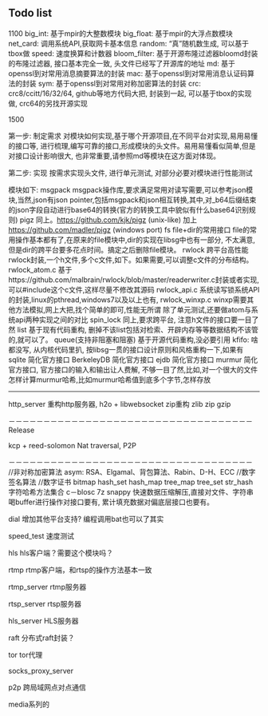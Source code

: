 ## Todo list
1100
big_int: 基于mpir的大整数模块
big_float: 基于mpir的大浮点数模块
net_card: 调用系统API,获取网卡基本信息
random: “真”随机数生成, 可以基于tbox做
speed: 速度换算和计数器
bloom_filter: 基于开源布隆过滤器bloomd封装的布隆过滤器, 接口基本完全一致, 头文件已经写了开源库的地址
md: 基于openssl到对常用消息摘要算法的封装
mac: 基于openssl到对常用消息认证码算法的封装
sym: 基于openssl到对常用对称加密算法的封装
crc: crc8/ccitt/16/32/64, github等地方代码大把, 封装到一起, 可以基于tbox的实现做, crc64的另找开源实现

1500

第一步: 制定需求
对模块如何实现,基于哪个开源项目,在不同平台对实现,易用易懂的接口等, 进行梳理,编写可靠的接口,形成模块的头文件。易用易懂看似简单,但是对接口设计影响很大, 也非常重要,请参照md等模块在这方面对体现。

第二步: 实现
按需求实现头文件, 进行单元测试, 对部分必要对模块进行性能测试

模块如下:
msgpack msgpack操作库,要求满足常用对读写需要,可以参考json模块,当然,json有json pointer,包括msgpack和json相互转换,其中,对_b64后缀结束的json字段自动进行base64的转换(官方的转换工具中貌似有什么base64识别规则)
pigz 同上。https://github.com/kjk/pigz (unix-like) 加上 https://github.com/madler/pigz (windows port)
fs file+dir的常用接口 file的常用操作基本都有了,在原来的file模块中,dir的实现在libsg中也有一部分, 不太满意, 但是dir的跨平台要多花点时间。搞定之后删除file模块。
rwlock 跨平台高性能rwlock封装,一个h文件,多个c文件,如下。如果需要,可以调整c文件的分布结构。
      rwlock_atom.c    基于https://github.com/malbrain/rwlock/blob/master/readerwriter.c封装或者实现,可以#include这个c文件,这样尽量不修改其源码
      rwlock_api.c 系统读写锁系统API的封装,linux的pthread,windows7以及以上也有, 
      rwlock_winxp.c   winxp需要其他方法模拟,网上大把,找个简单的即可,性能无所谓
      除了单元测试,还要做atom与系统api两种实现之间的对比
spin_lock 同上,要求跨平台, 注意h文件的接口要一目了然
list 基于现有代码重构, 删掉不该list包括对检索、开辟内存等等数据结构不该管的,就可以了。
queue(支持非阻塞和阻塞) 基于开源代码重构,没必要引用
kfifo: 啥都没写, 从内核代码里扒, 按libsg一贯的接口设计原则和风格重构一下,如果有
sqlite 简化官方接口
BerkeleyDB 简化官方接口
ejdb 简化官方接口
murmur 简化官方接口, 官方接口的输入和输出让人费解, 不够一目了然,比如,对一个很大的文件怎样计算murmur哈希,比如murmur哈希值到底多个字节,怎样存放


------------------------------------------------------------

http_server 重构http服务器, h2o + libwebsocket
zip重构 zlib zip gzip

－－－－－－－－－－－－－－－－－－－－－－－－－－－－－－－－－－－ Release

kcp + reed-solomon
Nat traversal, P2P

－－－－－－－－－－－－－－－－－－－－－－－－－－－－－－－－－－－
//非对称加密算法 asym: RSA、Elgamal、背包算法、Rabin、D-H、ECC
//数字签名算法
//数字证书
bitmap
  hash_set
  hash_map
  tree_map
  tree_set
str_hash 字符哈希方法集合
c－blosc
7z
snappy 快速数据压缩解压,直接对文件、字符串喝buffer进行操作对接口要有, 累计填充数据对偏底层接口也要有。

dial 增加其他平台支持? 编程调用bat也可以了其实
  
speed_test 速度测试

hls hls客户端？需要这个模块吗？

rtmp rtmp客户端，和rtsp的操作方法基本一致

rtmp_server rtmp服务器

rtsp_server rtsp服务器

hls_server HLS服务器

raft 分布式raft封装？

tor tor代理

socks_proxy_server

p2p 跨局域网点对点通信

media系列的